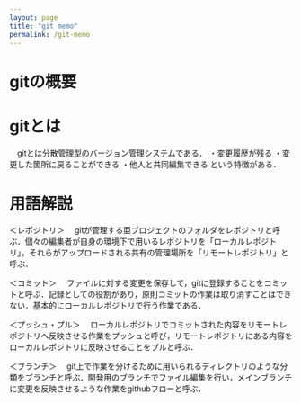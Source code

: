 ```yaml
---
layout: page
title: "git memo"
permalink: /git-memo
---
```

# gitの概要
# gitとは
　gitとは分散管理型のバージョン管理システムである．
・変更履歴が残る
・変更した箇所に戻ることができる
・他人と共同編集できる
という特徴がある．  

# 用語解説
＜レポジトリ＞
　gitが管理する亜プロジェクトのフォルダをレポジトリと呼ぶ．個々の編集者が自身の環境下で用いるレポジトリを「ローカルレポジトリ」，それらがアップロードされる共有の管理場所を「リモートレポジトリ」と呼ぶ．  
  
＜コミット＞
　ファイルに対する変更を保存して，gitに登録することをコミットと呼ぶ．記録としての役割があり，原則コミットの作業は取り消すことはできない．基本的にローカルレポジトリで行う作業である．  
  
＜プッシュ・プル＞
　ローカルレポジトリでコミットされた内容をリモートレポジトリへ反映させる作業をプッシュと呼び，リモートレポジトリにある内容をローカルレポジトリに反映させることをプルと呼ぶ．  
  
＜ブランチ＞
　git上で作業を分けるために用いられるディレクトリのような分類をブランチと呼ぶ．開発用のブランチでファイル編集を行い，メインブランチに変更を反映させるような作業をgithubフローと呼ぶ．